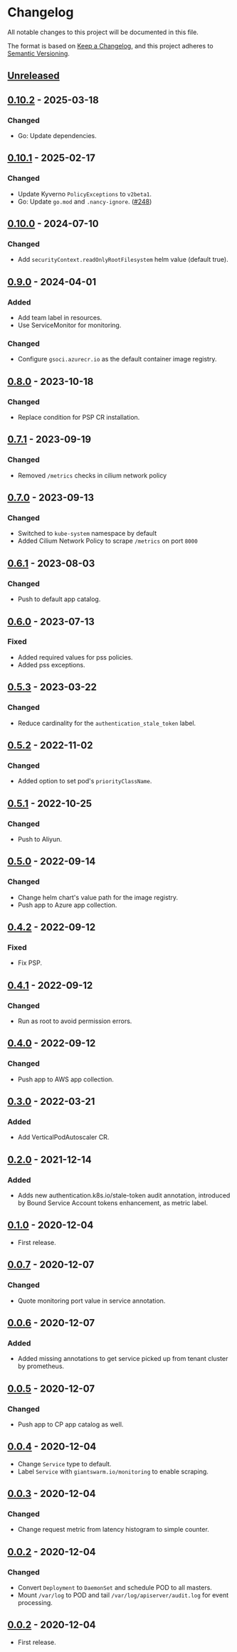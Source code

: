 # Changelog

All notable changes to this project will be documented in this file.

The format is based on [Keep a Changelog](https://keepachangelog.com/en/1.0.0/),
and this project adheres to [Semantic Versioning](https://semver.org/spec/v2.0.0.html).

## [Unreleased]

## [0.10.2] - 2025-03-18

### Changed

- Go: Update dependencies.

## [0.10.1] - 2025-02-17

### Changed

- Update Kyverno `PolicyExceptions` to `v2beta1`.
- Go: Update `go.mod` and `.nancy-ignore`. ([#248](https://github.com/giantswarm/k8s-audit-metrics/pull/248))

## [0.10.0] - 2024-07-10

### Changed

- Add `securityContext.readOnlyRootFilesystem` helm value (default true).

## [0.9.0] - 2024-04-01

### Added

- Add team label in resources.
- Use ServiceMonitor for monitoring.

### Changed

- Configure `gsoci.azurecr.io` as the default container image registry.

## [0.8.0] - 2023-10-18

### Changed

- Replace condition for PSP CR installation.

## [0.7.1] - 2023-09-19

### Changed

- Removed `/metrics` checks in cilium network policy

## [0.7.0] - 2023-09-13

### Changed

- Switched to `kube-system` namespace by default
- Added Cilium Network Policy to scrape `/metrics` on port `8000`

## [0.6.1] - 2023-08-03

### Changed

- Push to default app catalog.

## [0.6.0] - 2023-07-13

### Fixed

- Added required values for pss policies.
- Added pss exceptions.

## [0.5.3] - 2023-03-22

### Changed

- Reduce cardinality for the `authentication_stale_token` label.

## [0.5.2] - 2022-11-02

### Changed

- Added option to set pod's `priorityClassName`.

## [0.5.1] - 2022-10-25

### Changed

- Push to Aliyun.

## [0.5.0] - 2022-09-14

### Changed

- Change helm chart's value path for the image registry.
- Push app to Azure app collection.

## [0.4.2] - 2022-09-12

### Fixed

- Fix PSP.

## [0.4.1] - 2022-09-12

### Changed

- Run as root to avoid permission errors.

## [0.4.0] - 2022-09-12

### Changed

- Push app to AWS app collection.

## [0.3.0] - 2022-03-21

### Added

- Add VerticalPodAutoscaler CR.

## [0.2.0] - 2021-12-14

### Added
- Adds new authentication.k8s.io/stale-token audit annotation, introduced by Bound Service Account tokens enhancement, as metric label.

## [0.1.0] - 2020-12-04

- First release.

## [0.0.7] - 2020-12-07

### Changed

- Quote monitoring port value in service annotation.

## [0.0.6] - 2020-12-07

### Added

- Added missing annotations to get service picked up from tenant cluster by prometheus.

## [0.0.5] - 2020-12-07

### Changed

- Push app to CP app catalog as well.

## [0.0.4] - 2020-12-04

- Change `Service` type to default.
- Label `Service` with `giantswarm.io/monitoring` to enable scraping.

## [0.0.3] - 2020-12-04

### Changed

- Change request metric from latency histogram to simple counter.

## [0.0.2] - 2020-12-04

### Changed

- Convert `Deployment` to `DaemonSet` and schedule POD to all masters.
- Mount `/var/log` to POD and tail `/var/log/apiserver/audit.log` for event processing.

## [0.0.2] - 2020-12-04

- First release.


[Unreleased]: https://github.com/giantswarm/k8s-audit-metrics/compare/v0.10.2...HEAD
[0.10.2]: https://github.com/giantswarm/k8s-audit-metrics/compare/v0.10.1...v0.10.2
[0.10.1]: https://github.com/giantswarm/k8s-audit-metrics/compare/v0.10.0...v0.10.1
[0.10.0]: https://github.com/giantswarm/k8s-audit-metrics/compare/v0.9.0...v0.10.0
[0.9.0]: https://github.com/giantswarm/k8s-audit-metrics/compare/v0.8.0...v0.9.0
[0.8.0]: https://github.com/giantswarm/k8s-audit-metrics/compare/v0.7.1...v0.8.0
[0.7.1]: https://github.com/giantswarm/k8s-audit-metrics/compare/v0.7.0...v0.7.1
[0.7.0]: https://github.com/giantswarm/k8s-audit-metrics/compare/v0.6.1...v0.7.0
[0.6.1]: https://github.com/giantswarm/k8s-audit-metrics/compare/v0.6.0...v0.6.1
[0.6.0]: https://github.com/giantswarm/k8s-audit-metrics/compare/v0.6.0...v0.6.0
[0.6.0]: https://github.com/giantswarm/k8s-audit-metrics/compare/v0.6.0...v0.6.0
[0.6.0]: https://github.com/giantswarm/k8s-audit-metrics/compare/v0.6.0...v0.6.0
[0.6.0]: https://github.com/giantswarm/k8s-audit-metrics/compare/v0.5.3...v0.6.0
[0.5.3]: https://github.com/giantswarm/k8s-audit-metrics/compare/v0.5.2...v0.5.3
[0.5.2]: https://github.com/giantswarm/k8s-audit-metrics/compare/v0.5.1...v0.5.2
[0.5.1]: https://github.com/giantswarm/k8s-audit-metrics/compare/v0.5.0...v0.5.1
[0.5.0]: https://github.com/giantswarm/k8s-audit-metrics/compare/v0.4.2...v0.5.0
[0.4.2]: https://github.com/giantswarm/k8s-audit-metrics/compare/v0.4.1...v0.4.2
[0.4.1]: https://github.com/giantswarm/k8s-audit-metrics/compare/v0.4.0...v0.4.1
[0.4.0]: https://github.com/giantswarm/k8s-audit-metrics/compare/v0.3.0...v0.4.0
[0.3.0]: https://github.com/giantswarm/k8s-audit-metrics/compare/v0.2.0...v0.3.0
[0.2.0]: https://github.com/giantswarm/k8s-audit-metrics/compare/v0.1.0...v0.2.0
[0.1.0]: https://github.com/giantswarm/k8s-audit-metrics/compare/v0.0.7...v0.1.0
[0.0.7]: https://github.com/giantswarm/k8s-audit-metrics/compare/v0.0.6...v0.0.7
[0.0.6]: https://github.com/giantswarm/k8s-audit-metrics/compare/v0.0.5...v0.0.6
[0.0.5]: https://github.com/giantswarm/k8s-audit-metrics/compare/v0.0.4...v0.0.5
[0.0.4]: https://github.com/giantswarm/k8s-audit-metrics/compare/v0.0.3...v0.0.4
[0.0.3]: https://github.com/giantswarm/k8s-audit-metrics/compare/v0.0.2...v0.0.3
[0.0.2]: https://github.com/giantswarm/k8s-audit-metrics/compare/v0.0.1...v0.0.2
[0.0.1]: https://github.com/giantswarm/k8s-audit-metrics/releases/tag/v0.0.1
